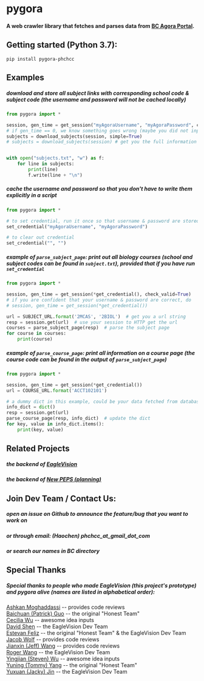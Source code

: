 # pygora
#### A web crawler library that fetches and parses data from [BC Agora Portal](https://services.bc.edu/commoncore/myservices.do).

## Getting started (Python 3.7):
```
pip install pygora-phchcc
```

## Examples
##### download and store all subject links with corresponding school code & subject code (the username and password will not be cached locally)
```python
from pygora import *

session, gen_time = get_session("myAgoraUsername", "myAgoraPassword", check_valid=True)
# if gen_time == 0, we know something goes wrong (maybe you did not input the correct credential)
subjects = download_subjects(session, simple=True)
# subjects = download_subjects(session) # get you the full information


with open("subjects.txt", "w") as f:
    for line in subjects:
        print(line)
        f.write(line + "\n")
```

##### cache the username and password so that you don't have to write them explicitly in a script
```python
from pygora import *

# to set credential, run it once so that username & password are stored locally
set_credential("myAgoraUsername", "myAgoraPassword")

# to clear out credential
set_credential("", "")

```

##### example of `parse_subject_page`: print out all biology courses (school and subject codes can be found in `subject.txt`), provided that if you have run `set_credential`
```python
from pygora import *

session, gen_time = get_session(*get_credential(), check_valid=True)
# if you are confident that your username & password are correct, do
# session, gen_time = get_session(*get_credential())

url = SUBJECT_URL.format('2MCAS', '2BIOL')  # get you a url string
resp = session.get(url)  # use your session to HTTP get the url
courses = parse_subject_page(resp)  # parse the subject page
for course in courses:
    print(course)

```


##### example of `parse_course_page`: print all information on a course page (the course code can be found in the output of `parse_subject_page`)
```python
from pygora import *

session, gen_time = get_session(*get_credential())
url = COURSE_URL.format('ACCT102101')

# a dummy dict in this example, could be your data fetched from database
info_dict = dict()
resp = session.get(url)
parse_course_page(resp, info_dict)  # update the dict
for key, value in info_dict.items():
    print(key, value)

```

## Related Projects
##### the backend of [EagleVision](http://www.eaglevisionapp.com/)
##### the backend of [New PEPS (planning)]()

## Join Dev Team / Contact Us:
##### open an issue on Github to announce the feature/bug that you want to work on
##### or through email: (Haochen) phchcc_at_gmail_dot_com 
##### or search our names in BC directory

## Special Thanks
##### Special thanks to people who made EagleVision (this project's prototype) and pygora alive (names are listed in alphabetical order):
[Ashkan Moghaddassi]() -- provides code reviews <br>
[Baichuan (Patrick) Guo]() -- the original "Honest Team" <br>
[Cecilia Wu]() -- awesome idea inputs <br>
[David Shen]() -- the EagleVision Dev Team <br>
[Estevan Feliz](http://estevanfeliz.me/) -- the original "Honest Team" & the EagleVision Dev Team <br>
[Jacob Wolf]() -- provides code reviews <br>
[Jianxin (Jeff) Wang]() -- provides code reviews <br>
[Roger Wang](https://rogerwangcs.com/) -- the EagleVision Dev Team  <br>
[Yingjian (Steven) Wu](https://github.com/yingjianwu199868)  -- awesome idea inputs <br>
[Yuning (Tommy) Yang]() -- the original "Honest Team" <br>
[Yuxuan (Jacky) Jin](https://github.com/PolarCapital) -- the EagleVision Dev Team <br>
